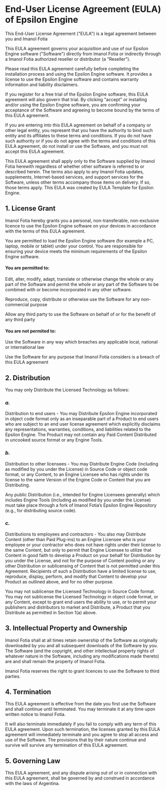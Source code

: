 # End-User License Agreement (EULA) of Epsilon Engine

This End-User License Agreement ("EULA") is a legal agreement between you and <span class="company_name">Imanol Fotia</span>

This EULA agreement governs your acquisition and use of our Epsilon Engine software ("Software") directly from Imanol Fotia or indirectly through a Imanol Fotia authorized reseller or distributor (a "Reseller").

Please read this EULA agreement carefully before completing the installation process and using the Epsilon Engine software. It provides a license to use the Epsilon Engine software and contains warranty information and liability disclaimers.

If you register for a free trial of the Epsilon Engine software, this EULA agreement will also govern that trial. By clicking "accept" or installing and/or using the Epsilon Engine software, you are confirming your acceptance of the Software and agreeing to become bound by the terms of this EULA agreement.

If you are entering into this EULA agreement on behalf of a company or other legal entity, you represent that you have the authority to bind such entity and its affiliates to these terms and conditions. If you do not have such authority or if you do not agree with the terms and conditions of this EULA agreement, do not install or use the Software, and you must not accept this EULA agreement.

This EULA agreement shall apply only to the Software supplied by Imanol Fotia herewith regardless of whether other software is referred to or described herein. The terms also apply to any Imanol Fotia updates, supplements, Internet-based services, and support services for the Software, unless other terms accompany those items on delivery. If so, those terms apply. This EULA was created by EULA Template for Epsilon Engine.

## 1. License Grant

Imanol Fotia hereby grants you a personal, non-transferable, non-exclusive licence to use the Epsilon Engine software on your devices in accordance with the terms of this EULA agreement.

You are permitted to load the Epsilon Engine software (for example a PC, laptop, mobile or tablet) under your control. You are responsible for ensuring your device meets the minimum requirements of the Epsilon Engine software.

#### You are permitted to:

Edit, alter, modify, adapt, translate or otherwise change the whole or any part of the Software and permit the whole or any part of the Software to be combined with or become incorporated in any other software.

Reproduce, copy, distribute or otherwise use the Software for any non-commercial purpose

Allow any third party to use the Software on behalf of or for the benefit of any third party

#### You are not permited to:

Use the Software in any way which breaches any applicable local, national or international law

Use the Software for any purpose that Imanol Fotia considers is a breach of this EULA agreement

## 2. Distribution

You may only Distribute the Licensed Technology as follows:

### _**a.**_ 
Distribution to end users - You may Distribute Epsilon Engine incorporated in object code format only as an inseparable part of a Product to end users who are subject to an end user license agreement which explicitly disclaims any representations, warranties, conditions, and liabilities related to the Epsilon Engine.  The Product may not contain any Paid Content Distributed in uncooked source format or any Engine Tools.  

### _**b.**_  
Distribution to other licensees - You may Distribute Engine Code (including as modified by you under the License) in Source Code or object code format, or any Content, to an Engine Licensee who has rights under its license to the same Version of the Engine Code or Content that you are Distributing.  
	
Any public Distribution (i.e., intended for Engine Licensees generally) which includes Engine Tools (including as modified by you under the License) must take place through a fork of Imanol Fotia’s Epsilon Engine Repository (e.g., for distributing source code). 

### _**c.**_  
Distributions to employees and contractors - You also may Distribute Content (other than Paid Plug-ins) to an Engine Licensee who is your employee or your contractor who does not have rights under their license to the same Content, but only to permit that Engine Licensee to utilize that Content in good faith to develop a Product on your behalf for Distribution by you under the License, and not for the purpose of Content pooling or any other Distribution or sublicensing of Content that is not permitted under this Agreement.  Recipients of such a Distribution have a limited license to use, reproduce, display, perform, and modify that Content to develop your Product as outlined above, and for no other purpose.  

You may not sublicense the Licensed Technology in Source Code format.  You may not sublicense the Licensed Technology in object code format, or any Content, except to grant end users the ability to use, or to permit your publishers and distributors to market and Distribute, a Product that you Distribute as permitted in Section 1(a) above.

## 3. Intellectual Property and Ownership

Imanol Fotia shall at all times retain ownership of the Software as originally downloaded by you and all subsequent downloads of the Software by you. The Software (and the copyright, and other intellectual property rights of whatever nature in the Software, including any modifications made thereto) are and shall remain the property of Imanol Fotia.

Imanol Fotia reserves the right to grant licences to use the Software to third parties.

## 4. Termination

This EULA agreement is effective from the date you first use the Software and shall continue until terminated. You may terminate it at any time upon written notice to Imanol Fotia.

It will also terminate immediately if you fail to comply with any term of this EULA agreement. Upon such termination, the licenses granted by this EULA agreement will immediately terminate and you agree to stop all access and use of the Software. The provisions that by their nature continue and survive will survive any termination of this EULA agreement.

## 5. Governing Law

This EULA agreement, and any dispute arising out of or in connection with this EULA agreement, shall be governed by and construed in accordance with the laws of Argentina.

